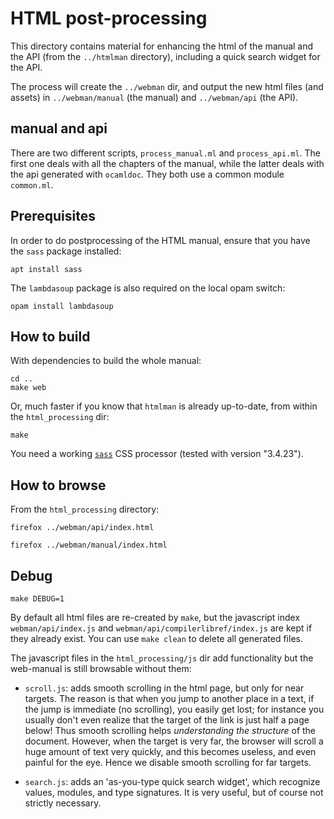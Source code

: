 # HTML post-processing

This directory contains material for enhancing the html of the manual
and the API (from the `../htmlman` directory), including a quick
search widget for the API.

The process will create the `../webman` dir, and output the new html
files (and assets) in `../webman/manual` (the manual) and `../webman/api` (the
API).

## manual and api

There are two different scripts, `process_manual.ml` and
`process_api.ml`.  The first one deals with all the chapters of the
manual, while the latter deals with the api generated with `ocamldoc`.
They both use a common module `common.ml`.

## Prerequisites

In order to do postprocessing of the HTML manual, ensure that you have
the `sass` package installed:

```
apt install sass
```

The `lambdasoup` package is also required on the local opam switch:

```
opam install lambdasoup
```

## How to build

With dependencies to build the whole manual:
```
cd ..
make web
```

Or, much faster if you know that `htmlman` is already up-to-date, from
within the `html_processing` dir:

```
make
```

You need a working
[`sass`](https://sass-lang.com/) CSS processor (tested with version
"3.4.23").

## How to browse

From the `html_processing` directory:

`firefox ../webman/api/index.html`

`firefox ../webman/manual/index.html`

## Debug

```
make DEBUG=1
```

By default all html files are re-created by `make`, but the javascript
index `webman/api/index.js` and `webman/api/compilerlibref/index.js`
are kept if they already exist. You can use `make clean` to delete all
generated files.

The javascript files in the `html_processing/js` dir add functionality
but the web-manual is still browsable without them:

- `scroll.js`: adds smooth scrolling in the html page, but only for
  near targets. The reason is that when you jump to another place in a
  text, if the jump is immediate (no scrolling), you easily get lost;
  for instance you usually don't even realize that the target of the
  link is just half a page below! Thus smooth scrolling helps
  _understanding the structure_ of the document. However, when the
  target is very far, the browser will scroll a huge amount of text
  very quickly, and this becomes useless, and even painful for the
  eye. Hence we disable smooth scrolling for far targets.

- `search.js`: adds an 'as-you-type quick search widget', which
  recognize values, modules, and type signatures. It is very useful,
  but of course not strictly necessary.
